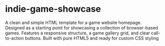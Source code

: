 # indie-game-showcase
A clean and simple HTML template for a game website homepage. Designed as a starting point for showcasing a collection of browser-based games. Features a responsive structure, a game gallery grid, and clear call-to-action buttons. Built with pure HTML5 and ready for custom CSS styling
